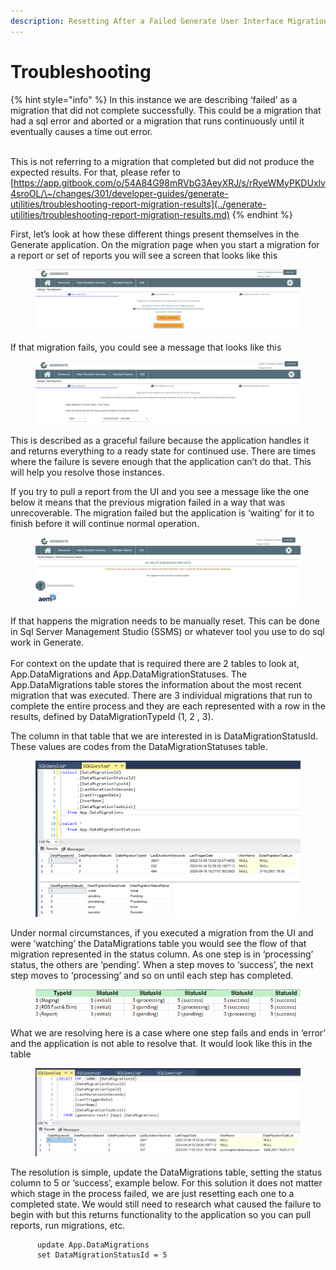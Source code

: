 ```yaml
---
description: Resetting After a Failed Generate User Interface Migration
---
```


# Troubleshooting

{% hint style="info" %}
In this instance we are describing ‘failed’ as a migration that did not complete successfully. This could be a migration that had a sql error and aborted or a migration that runs continuously until it eventually causes a time out error.


\
This is not referring to a migration that completed but did not produce the expected results. For that, please refer to [https://app.gitbook.com/o/54A84G98mRVbG3AeyXRJ/s/rRyeWMyPKDUxlv4sroOL/\~/changes/301/developer-guides/generate-utilities/troubleshooting-report-migration-results](../generate-utilities/troubleshooting-report-migration-results.md) &#x20;
{% endhint %}

First, let’s look at how these different things present themselves in the Generate application. On the migration page when you start a migration for a report or set of reports you will see a screen that looks like this

<figure><img src="../../.gitbook/assets/data migration 1.png" alt=""><figcaption></figcaption></figure>

If that migration fails, you could see a message that looks like this

<figure><img src="../../.gitbook/assets/data migration fail 1.png" alt=""><figcaption></figcaption></figure>

This is described as a graceful failure because the application handles it and returns everything to a ready state for continued use. There are times where the failure is severe enough that the application can’t do that. This will help you resolve those instances.

If you try to pull a report from the UI and you see a message like the one below it means that the previous migration failed in a way that was unrecoverable. The migration failed but the application is ‘waiting’ for it to finish before it will continue normal operation.

<figure><img src="../../.gitbook/assets/data migration error 1.png" alt=""><figcaption></figcaption></figure>

If that happens the migration needs to be manually reset.  This can be done in Sql Server Management Studio (SSMS) or whatever tool you use to do sql work in Generate. \
\
For context on the update that is required there are 2 tables to look at, App.DataMigrations and App.DataMigrationStatuses.  The App.DataMigrations table stores the information about the most recent migration that was executed.  There are 3 individual migrations that run to complete the entire process and they are each represented with a row in the results, defined by DataMigrationTypeId (1, 2 , 3).&#x20;

The column in that table that we are interested in is DataMigrationStatusId.  These values are codes from the DataMigrationStatuses table.

<figure><img src="../../.gitbook/assets/data migration query 1a.png" alt=""><figcaption></figcaption></figure>

Under normal circumstances, if you executed a migration from the UI and were ‘watching’ the DataMigrations table you would see the flow of that migration represented in the status column. As one step is in ‘processing’ status, the others are ‘pending’. When a step moves to ‘success’, the next step moves to ‘processing’ and so on until each step has completed.

<figure><img src="../../.gitbook/assets/data migration flow.png" alt=""><figcaption></figcaption></figure>

What we are resolving here is a case where one step fails and ends in ‘error’ and the application is not able to resolve that. It would look like this in the table

<figure><img src="../../.gitbook/assets/data migration query 2.png" alt=""><figcaption></figcaption></figure>

The resolution is simple, update the DataMigrations table, setting the status column to 5 or ‘success’, example below. For this solution it does not matter which stage in the process failed, we are just resetting each one to a completed state. We would still need to research what caused the failure to begin with but this returns functionality to the application so you can pull reports, run migrations, etc.&#x20;

```
      update App.DataMigrations
      set DataMigrationStatusId = 5
```
